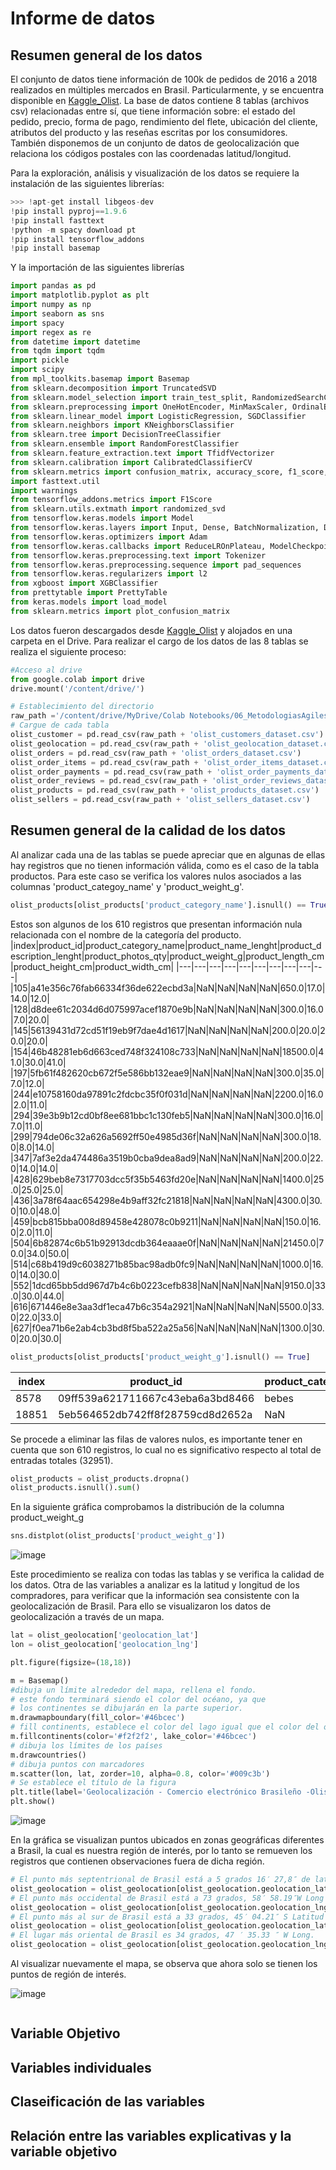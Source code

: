 # Informe de datos

## Resumen general de los datos

El conjunto de datos tiene información de 100k de pedidos de 2016 a 2018 realizados en múltiples mercados en Brasil. Particularmente, y se encuentra disponible en [Kaggle_Olist](https://www.kaggle.com/datasets/olistbr/brazilian-ecommerce?resource=download&select=olist_customers_dataset.csv). La base de datos contiene 8 tablas (archivos csv) relacionadas entre sí, que tiene información sobre: el estado del pedido, precio, forma de pago, rendimiento del flete, ubicación del cliente, atributos del producto y las reseñas escritas por los consumidores. También disponemos de un conjunto de datos de geolocalización que relaciona los códigos postales con las coordenadas latitud/longitud. 

Para la exploración, análisis y visualización de los datos se requiere la instalación de las siguientes librerías:

```python
>>> !apt-get install libgeos-dev
!pip install pyproj==1.9.6
!pip install fasttext
!python -m spacy download pt
!pip install tensorflow_addons
!pip install basemap
```

Y la importación de las siguientes librerías

```python
import pandas as pd
import matplotlib.pyplot as plt
import numpy as np
import seaborn as sns
import spacy
import regex as re
from datetime import datetime
from tqdm import tqdm
import pickle
import scipy
from mpl_toolkits.basemap import Basemap
from sklearn.decomposition import TruncatedSVD
from sklearn.model_selection import train_test_split, RandomizedSearchCV
from sklearn.preprocessing import OneHotEncoder, MinMaxScaler, OrdinalEncoder, StandardScaler
from sklearn.linear_model import LogisticRegression, SGDClassifier
from sklearn.neighbors import KNeighborsClassifier
from sklearn.tree import DecisionTreeClassifier
from sklearn.ensemble import RandomForestClassifier
from sklearn.feature_extraction.text import TfidfVectorizer
from sklearn.calibration import CalibratedClassifierCV
from sklearn.metrics import confusion_matrix, accuracy_score, f1_score, log_loss
import fasttext.util
import warnings
from tensorflow_addons.metrics import F1Score
from sklearn.utils.extmath import randomized_svd
from tensorflow.keras.models import Model
from tensorflow.keras.layers import Input, Dense, BatchNormalization, Dropout, Embedding, LSTM, Flatten, Concatenate, Reshape, Conv1D
from tensorflow.keras.optimizers import Adam
from tensorflow.keras.callbacks import ReduceLROnPlateau, ModelCheckpoint
from tensorflow.keras.preprocessing.text import Tokenizer
from tensorflow.keras.preprocessing.sequence import pad_sequences
from tensorflow.keras.regularizers import l2
from xgboost import XGBClassifier
from prettytable import PrettyTable
from keras.models import load_model
from sklearn.metrics import plot_confusion_matrix
```

Los datos fueron descargados desde [Kaggle_Olist](https://www.kaggle.com/datasets/olistbr/brazilian-ecommerce?resource=download&select=olist_customers_dataset.csv) y alojados en una carpeta en el Drive. Para realizar el cargo de los datos de las 8 tablas se realiza el siguiente proceso:

```python
#Acceso al drive
from google.colab import drive
drive.mount('/content/drive/')
```

```python
# Establecimiento del directorio
raw_path ='/content/drive/MyDrive/Colab Notebooks/06_MetodologiasAgiles/Project/output_folder/'
# Cargue de cada tabla
olist_customer = pd.read_csv(raw_path + 'olist_customers_dataset.csv')
olist_geolocation = pd.read_csv(raw_path + 'olist_geolocation_dataset.csv')
olist_orders = pd.read_csv(raw_path + 'olist_orders_dataset.csv')
olist_order_items = pd.read_csv(raw_path + 'olist_order_items_dataset.csv')
olist_order_payments = pd.read_csv(raw_path + 'olist_order_payments_dataset.csv')
olist_order_reviews = pd.read_csv(raw_path + 'olist_order_reviews_dataset.csv')
olist_products = pd.read_csv(raw_path + 'olist_products_dataset.csv')
olist_sellers = pd.read_csv(raw_path + 'olist_sellers_dataset.csv')
```


## Resumen general de la calidad de los datos

Al analizar cada una de las tablas se puede apreciar que en algunas de ellas hay registros que no tienen información válida, como es el caso de la tabla productos. Para este caso se verifica los valores nulos asociados a las columnas 'product_categoy_name' y 'product_weight_g'. 

```python
olist_products[olist_products['product_category_name'].isnull() == True]
```
Estos son algunos de los 610 registros que presentan información nula relacionada con el nombre de la categoría del producto. 
|index|product\_id|product\_category\_name|product\_name\_lenght|product\_description\_lenght|product\_photos\_qty|product\_weight\_g|product\_length\_cm|product\_height\_cm|product\_width\_cm|
|---|---|---|---|---|---|---|---|---|---|
|105|a41e356c76fab66334f36de622ecbd3a|NaN|NaN|NaN|NaN|650\.0|17\.0|14\.0|12\.0|
|128|d8dee61c2034d6d075997acef1870e9b|NaN|NaN|NaN|NaN|300\.0|16\.0|7\.0|20\.0|
|145|56139431d72cd51f19eb9f7dae4d1617|NaN|NaN|NaN|NaN|200\.0|20\.0|20\.0|20\.0|
|154|46b48281eb6d663ced748f324108c733|NaN|NaN|NaN|NaN|18500\.0|41\.0|30\.0|41\.0|
|197|5fb61f482620cb672f5e586bb132eae9|NaN|NaN|NaN|NaN|300\.0|35\.0|7\.0|12\.0|
|244|e10758160da97891c2fdcbc35f0f031d|NaN|NaN|NaN|NaN|2200\.0|16\.0|2\.0|11\.0|
|294|39e3b9b12cd0bf8ee681bbc1c130feb5|NaN|NaN|NaN|NaN|300\.0|16\.0|7\.0|11\.0|
|299|794de06c32a626a5692ff50e4985d36f|NaN|NaN|NaN|NaN|300\.0|18\.0|8\.0|14\.0|
|347|7af3e2da474486a3519b0cba9dea8ad9|NaN|NaN|NaN|NaN|200\.0|22\.0|14\.0|14\.0|
|428|629beb8e7317703dcc5f35b5463fd20e|NaN|NaN|NaN|NaN|1400\.0|25\.0|25\.0|25\.0|
|436|3a78f64aac654298e4b9aff32fc21818|NaN|NaN|NaN|NaN|4300\.0|30\.0|10\.0|48\.0|
|459|bcb815bba008d89458e428078c0b9211|NaN|NaN|NaN|NaN|150\.0|16\.0|2\.0|11\.0|
|504|6b82874c6b51b92913dcdb364eaaae0f|NaN|NaN|NaN|NaN|21450\.0|70\.0|34\.0|50\.0|
|514|c68b419d9c6038271b85bac98adb0fc9|NaN|NaN|NaN|NaN|1000\.0|16\.0|14\.0|30\.0|
|552|1dcd65bb5dd967d7b4c6b0223cefb838|NaN|NaN|NaN|NaN|9150\.0|33\.0|30\.0|44\.0|
|616|671446e8e3aa3df1eca47b6c354a2921|NaN|NaN|NaN|NaN|5500\.0|33\.0|22\.0|33\.0|
|627|f0ea71b6e2ab4cb3bd8f5ba522a25a56|NaN|NaN|NaN|NaN|1300\.0|30\.0|20\.0|30\.0|


```python
olist_products[olist_products['product_weight_g'].isnull() == True]
```
|index|product\_id|product\_category\_name|product\_name\_lenght|product\_description\_lenght|product\_photos\_qty|product\_weight\_g|product\_length\_cm|product\_height\_cm|product\_width\_cm|
|---|---|---|---|---|---|---|---|---|---|
|8578|09ff539a621711667c43eba6a3bd8466|bebes|60\.0|865\.0|3\.0|NaN|NaN|NaN|NaN|
|18851|5eb564652db742ff8f28759cd8d2652a|NaN|NaN|NaN|NaN|NaN|NaN|NaN|NaN|


Se procede a eliminar las filas de valores nulos, es importante tener en cuenta que son 610 registros, lo cual no es significativo respecto al total de entradas totales (32951).

```python
olist_products = olist_products.dropna()  
olist_products.isnull().sum()
```

En la siguiente gráfica comprobamos la distribución de la columna product_weight_g

```python
sns.distplot(olist_products['product_weight_g'])
```
![image](https://user-images.githubusercontent.com/99290509/205499700-24078508-ebed-4a32-950e-34a73a9d92b8.png)

Este procedimiento se realiza con todas las tablas y se verifica la calidad de los datos. Otra de las variables a analizar es la latitud y longitud de los compradores, para verificar que la información sea consistente con la geolocalización de Brasil. Para ello se visualizaron los datos de geolocalización a través de un mapa. 

```python
lat = olist_geolocation['geolocation_lat']
lon = olist_geolocation['geolocation_lng']

plt.figure(figsize=(18,18))

m = Basemap()
#dibuja un límite alrededor del mapa, rellena el fondo.
# este fondo terminará siendo el color del océano, ya que
# los continentes se dibujarán en la parte superior.
m.drawmapboundary(fill_color='#46bcec')
# fill continents, establece el color del lago igual que el color del océano.
m.fillcontinents(color='#f2f2f2', lake_color='#46bcec')
# dibuja los límites de los países
m.drawcountries()
# dibuja puntos con marcadores
m.scatter(lon, lat, zorder=10, alpha=0.8, color='#009c3b')
# Se establece el título de la figura
plt.title(label='Geolocalización - Comercio electrónico Brasileño -Olist', fontsize=20)
plt.show()
```
![image](https://user-images.githubusercontent.com/99290509/205499830-7e8b8d12-0082-46a0-b1b0-d92671fe36ae.png)

En la gráfica se visualizan puntos ubicados en zonas geográficas diferentes a Brasil, la cual es nuestra región de interés, por lo tanto se remueven los registros que contienen observaciones fuera de dicha región.

```python
# El punto más septentrional de Brasil está a 5 grados 16′ 27,8″ de latitud norte.
olist_geolocation = olist_geolocation[olist_geolocation.geolocation_lat <= 5.27438888]
# El punto más occidental de Brasil está a 73 grados, 58′ 58.19″W Long
olist_geolocation = olist_geolocation[olist_geolocation.geolocation_lng >= -73.98283055]
# El punto más al sur de Brasil está a 33 grados, 45′ 04.21″ S Latitud
olist_geolocation = olist_geolocation[olist_geolocation.geolocation_lat >= -33.75116944]
# El lugar más oriental de Brasil es 34 grados, 47 ′ 35.33 ″ W Long.
olist_geolocation = olist_geolocation[olist_geolocation.geolocation_lng <=  -34.79314722]
```

Al visualizar nuevamente el mapa, se observa que ahora solo se tienen los puntos de región de interés. 

![image](https://user-images.githubusercontent.com/99290509/205499905-9496f8a8-94d6-424e-b5b0-72c6c454c8f1.png)




```python
```

## Variable Objetivo

## Variables individuales

## Claseificación de las variables

## Relación entre las variables explicativas y la variable objetivo

